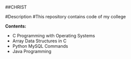 ##CHRIST

#Description
#This repository contains code of my college 

**Contents:**

* C Programming with Operating Systems
* Array Data Structures in C
* Python MySQL Commands
* Java Programming

